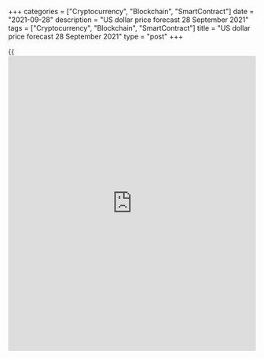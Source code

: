 +++
categories = ["Cryptocurrency", "Blockchain", "SmartContract"]
date = "2021-09-28"
description = "US dollar price forecast 28 September 2021"
tags = ["Cryptocurrency", "Blockchain", "SmartContract"]
title = "US dollar price forecast 28 September 2021"
type = "post"
+++

{{<iframe id="large-banner" src="https://www.bounty.group/#slide=15.0" width="100%" height="600" scrolling="no" style="border: 0px solid rgb(216, 221, 230); border-radius: 3px;">}}

2021-09-28

2021-09-28

Dollar: ends justify means. Forecast as of 28.09.2021Dmitri Demidenko

In late winter and early spring, the rise in the Treasury yields
couldn't break the [EURUSD][1] uptrend. However, the trend is down in
autumn; bears control the market. Let us discuss the Forex outlook and
make up a trading plan.

## Monthly US dollar fundamental forecast

What is evidenced by the rally in 10-year Treasury yield above 1.5%? Has
the market believed in the Fed's monetary normalization? Has the US
economy recovered from the pandemic is now back to the norm? However,
[investor](https://www.fintechee.com/tutorial-for-forex-trading/investor-mode/)s could be selling off Treasuries amid the expectations of the
default, the first in US [history](https://www.fixpro.org/post/chargeless-historical-data-api-backtesting/). After all, the result is more
important than the reasons. And the result is that the Treasury yield
rally lures [investor](https://www.fintechee.com/tutorial-for-forex-trading/investor-mode/)s to US assets strengthening the US dollar.

The last time a similar rise in Treasury bond yields took place was in
February-March, sending the EURUSD down when most [investor](https://www.fintechee.com/tutorial-for-forex-trading/investor-mode/)s expected the
further rise in the currency pair. At that time, the Fed's passive
attitude and mantra about the temporary nature of the PCE surge pressed
down the bond yields growth. FOMC officials are still unanimously saying
that the PCE surge will not be long-lasting, but at the same time, they
are raising their inflation forecasts. New York Fed President John
Williams argues that the headline highlighting the continued economic
recovery is good, but the subtitle suggests that the central bank needs
to be patient. This time, it is not about the QE tapering, the process
of which should start in November, but about the federal funds rate
hike.

### Dynamics of USD and Treasury yield



Source: Trading Economics

Unlike in the  February-March period, the greenback and sellers of US
Treasury bonds have not only strong US domestic data and fears of
further inflation growth as an advantage. The prospects of default are
increasing, and even the Fed will be unable to help, according to Jerome
Powell. John Williams also notes that the central bank has been unable
to mitigate the Treasury's failure to fulfill its duties. He urges
lawmakers to remain reasonable. But Senate Republicans, on the contrary,
blocked the House-approved bill that would suspend the national debt
limit until December 16, 2022, and temporarily fund the government until
December 3, 2021. It was rejected by 48 votes to 50. 60 votes were
necessary.

The [EURUSD][1] bulls were not encouraged by the [news](https://www.letsplayfx.com/blog/forex-news-website/) that the World
Bank raised its forecast of China's economic growth this year to 8.5%
from 8.1%, citing the successful fight against the pandemic, and the
People's Bank of China promised to ensure a healthy real estate market.
As expected, the victory of the Social Democrats in the German elections
was neutral for the euro. The Germans face weeks of coalition formation,
and uncertainty is not a reason to buy regional currency.

### Election results in Germany



Source: Financial Times

### Monthly [EURUSD][1] trading plan

Thus, expectations of the start of the Fed's monetary [policy](https://www.fintechee.com/policy/)
normalization and the aggravation of the government debt ceiling, which
may ultimately lead to a default, support the [EURUSD][1] bears. If the
price breaks out the support at 1.168, one could add up to the shorts
entered earlier with targets at 1.1615 and 1.1555.





## Price chart of EURUSD in real time mode

The content of this article reflects the author’s opinion and does not
necessarily reflect the official position of LiteForex. The material
published on this page is provided for informational purposes only and
should not be considered as the provision of investment advice for the
purposes of Directive 2004/39/EC.

Rate this article:

{{value}}

( {{count}} {{title}} )

   1. my.liteforex.com/trading/chart?symbol=EURUSD&returnUrl=true